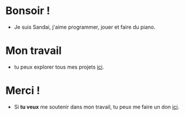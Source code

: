 # Bonsoir !
- Je suis Sandai, j'aime programmer, jouer et faire du piano.

# Mon travail
- tu peux explorer tous mes projets [ici](https://github.com/Sandaidev).

# Merci !

- Si **tu veux** me soutenir dans mon travail, tu peux me faire un don [ici](./Pages/thankyou/cointable).
